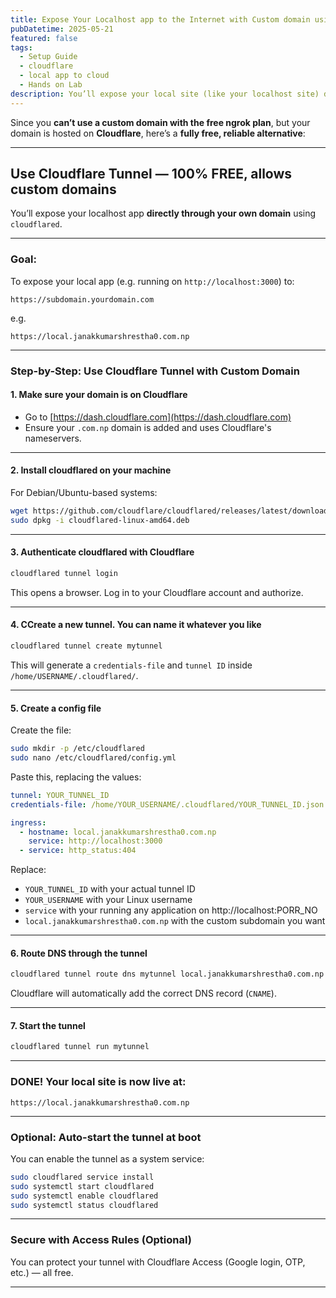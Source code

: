 ```yaml
---
title: Expose Your Localhost app to the Internet with Custom domain using Cloudflare Tunnel
pubDatetime: 2025-05-21
featured: false
tags:
  - Setup Guide
  - cloudflare
  - local app to cloud
  - Hands on Lab
description: You’ll expose your local site (like your localhost site) directly through your own domain using cloudflared, without needing ngrok at all.
---
```


Since you **can’t use a custom domain with the free ngrok plan**, but your domain is hosted on **Cloudflare**, here’s a **fully free, reliable alternative**:

---

## Use **Cloudflare Tunnel** — 100% FREE, allows custom domains

You’ll expose your localhost app **directly through your own domain** using `cloudflared`.

---

### Goal:

To expose your local app (e.g. running on `http://localhost:3000`) to:

```
https://subdomain.yourdomain.com
```

e.g.

```
https://local.janakkumarshrestha0.com.np
```

---

### Step-by-Step: Use Cloudflare Tunnel with Custom Domain

#### 1. **Make sure your domain is on Cloudflare**

- Go to [https://dash.cloudflare.com](https://dash.cloudflare.com)
- Ensure your `.com.np` domain is added and uses Cloudflare's nameservers.

---

#### 2. **Install cloudflared on your machine**

For Debian/Ubuntu-based systems:

```bash
wget https://github.com/cloudflare/cloudflared/releases/latest/download/cloudflared-linux-amd64.deb
sudo dpkg -i cloudflared-linux-amd64.deb
```

---

#### 3. **Authenticate cloudflared with Cloudflare**

```bash
cloudflared tunnel login
```

This opens a browser. Log in to your Cloudflare account and authorize.

---

#### 4. **CCreate a new tunnel. You can name it whatever you like**

```bash
cloudflared tunnel create mytunnel
```

This will generate a `credentials-file` and `tunnel ID` inside `/home/USERNAME/.cloudflared/`.

---

#### 5. **Create a config file**

Create the file:

```bash
sudo mkdir -p /etc/cloudflared
sudo nano /etc/cloudflared/config.yml
```

Paste this, replacing the values:

```yaml
tunnel: YOUR_TUNNEL_ID
credentials-file: /home/YOUR_USERNAME/.cloudflared/YOUR_TUNNEL_ID.json

ingress:
  - hostname: local.janakkumarshrestha0.com.np
    service: http://localhost:3000
  - service: http_status:404
```

Replace:

- `YOUR_TUNNEL_ID` with your actual tunnel ID
- `YOUR_USERNAME` with your Linux username
- `service` with your running any application on http://localhost:PORR_NO
- `local.janakkumarshrestha0.com.np` with the custom subdomain you want

---

#### 6. **Route DNS through the tunnel**

```bash
cloudflared tunnel route dns mytunnel local.janakkumarshrestha0.com.np
```

Cloudflare will automatically add the correct DNS record (`CNAME`).

---

#### 7. **Start the tunnel**

```bash
cloudflared tunnel run mytunnel
```

---

### DONE! Your local site is now live at:

```
https://local.janakkumarshrestha0.com.np
```

---

### Optional: Auto-start the tunnel at boot

You can enable the tunnel as a system service:

```bash
sudo cloudflared service install
sudo systemctl start cloudflared
sudo systemctl enable cloudflared
sudo systemctl status cloudflared
```

---

###  Secure with Access Rules (Optional)

You can protect your tunnel with Cloudflare Access (Google login, OTP, etc.) — all free.

---
